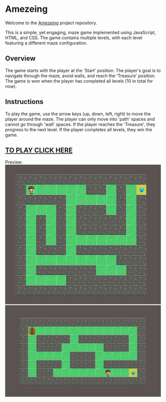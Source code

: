 # Amezeing

Welcome to the [Amezeing](https://amezeing.netlify.app/) project repository.

 This is a simple, yet engaging, maze game implemented using JavaScript, HTML, and CSS. The game contains multiple levels, with each level featuring a different maze configuration.

## Overview
The game starts with the player at the 'Start' position. The player's goal is to navigate through the maze, avoid walls, and reach the 'Treasure' position. The game is won when the player has completed all levels (10 in total for now).

## Instructions
To play the game, use the arrow keys (up, down, left, right) to move the player around the maze. The player can only move into 'path' spaces and cannot go through 'wall' spaces. If the player reaches the 'Treasure', they progress to the next level. If the player completes all levels, they win the game.

## [TO PLAY CLICK HERE](https://amezeing.netlify.app/)

Preview:
![Alt text](assets/preview.png)
![Alt text](<assets/preview 2.png>)